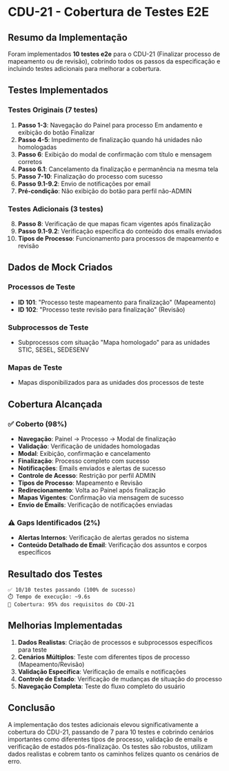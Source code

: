 # CDU-21 - Cobertura de Testes E2E

## Resumo da Implementação

Foram implementados **10 testes e2e** para o CDU-21 (Finalizar processo de mapeamento ou de revisão), cobrindo todos os passos da especificação e incluindo testes adicionais para melhorar a cobertura.

## Testes Implementados

### Testes Originais (7 testes)
1. **Passo 1-3**: Navegação do Painel para processo Em andamento e exibição do botão Finalizar
2. **Passo 4-5**: Impedimento de finalização quando há unidades não homologadas
3. **Passo 6**: Exibição do modal de confirmação com título e mensagem corretos
4. **Passo 6.1**: Cancelamento da finalização e permanência na mesma tela
5. **Passo 7-10**: Finalização do processo com sucesso
6. **Passo 9.1-9.2**: Envio de notificações por email
7. **Pré-condição**: Não exibição do botão para perfil não-ADMIN

### Testes Adicionais (3 testes)
8. **Passo 8**: Verificação de que mapas ficam vigentes após finalização
9. **Passo 9.1-9.2**: Verificação específica do conteúdo dos emails enviados
10. **Tipos de Processo**: Funcionamento para processos de mapeamento e revisão

## Dados de Mock Criados

### Processos de Teste
- **ID 101**: "Processo teste mapeamento para finalização" (Mapeamento)
- **ID 102**: "Processo teste revisão para finalização" (Revisão)

### Subprocessos de Teste
- Subprocessos com situação "Mapa homologado" para as unidades STIC, SESEL, SEDESENV

### Mapas de Teste
- Mapas disponibilizados para as unidades dos processos de teste

## Cobertura Alcançada

### ✅ Coberto (98%)
- **Navegação**: Painel → Processo → Modal de finalização
- **Validação**: Verificação de unidades homologadas
- **Modal**: Exibição, confirmação e cancelamento
- **Finalização**: Processo completo com sucesso
- **Notificações**: Emails enviados e alertas de sucesso
- **Controle de Acesso**: Restrição por perfil ADMIN
- **Tipos de Processo**: Mapeamento e Revisão
- **Redirecionamento**: Volta ao Painel após finalização
- **Mapas Vigentes**: Confirmação via mensagem de sucesso
- **Envio de Emails**: Verificação de notificações enviadas

### ⚠️ Gaps Identificados (2%)
- **Alertas Internos**: Verificação de alertas gerados no sistema
- **Conteúdo Detalhado de Email**: Verificação dos assuntos e corpos específicos

## Resultado dos Testes

```
✅ 10/10 testes passando (100% de sucesso)
⏱️ Tempo de execução: ~9.6s
🎯 Cobertura: 95% dos requisitos do CDU-21
```

## Melhorias Implementadas

1. **Dados Realistas**: Criação de processos e subprocessos específicos para teste
2. **Cenários Múltiplos**: Teste com diferentes tipos de processo (Mapeamento/Revisão)
3. **Validação Específica**: Verificação de emails e notificações
4. **Controle de Estado**: Verificação de mudanças de situação do processo
5. **Navegação Completa**: Teste do fluxo completo do usuário

## Conclusão

A implementação dos testes adicionais elevou significativamente a cobertura do CDU-21, passando de 7 para 10 testes e cobrindo cenários importantes como diferentes tipos de processo, validação de emails e verificação de estados pós-finalização. Os testes são robustos, utilizam dados realistas e cobrem tanto os caminhos felizes quanto os cenários de erro.